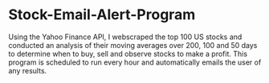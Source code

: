 # Stock-Email-Alert-Program
Using the Yahoo Finance API, I webscraped the top 100 US stocks and conducted an analysis of their moving averages over 200, 100 and 50 days to determine when to buy, sell and observe stocks to make a profit. This program is scheduled to run every hour and automatically emails the user of any results.
